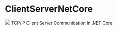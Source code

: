 # ClientServerNetCore

<img src="https://i.imgur.com/GBYju9I.png">
TCP/IP Client Server Communication in .NET Core
